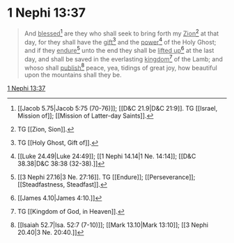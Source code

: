 # 1 Nephi 13:37

> And <u>blessed</u>[^a] are they who shall seek to bring forth my <u>Zion</u>[^b] at that day, for they shall have the <u>gift</u>[^c] and the <u>power</u>[^d] of the Holy Ghost; and if they <u>endure</u>[^e] unto the end they shall be <u>lifted up</u>[^f] at the last day, and shall be saved in the everlasting <u>kingdom</u>[^g] of the Lamb; and whoso shall <u>publish</u>[^h] peace, yea, tidings of great joy, how beautiful upon the mountains shall they be.

[1 Nephi 13:37](https://www.churchofjesuschrist.org/study/scriptures/bofm/1-ne/13?lang=eng&id=p37#p37)


[^a]: [[Jacob 5.75|Jacob 5:75 (70-76)]]; [[D&C 21.9|D&C 21:9]]. TG [[Israel, Mission of]]; [[Mission of Latter-day Saints]].
[^b]: TG [[Zion, Sion]].
[^c]: TG [[Holy Ghost, Gift of]].
[^d]: [[Luke 24.49|Luke 24:49]]; [[1 Nephi 14.14|1 Ne. 14:14]]; [[D&C 38.38|D&C 38:38 (32-38).]]
[^e]: [[3 Nephi 27.16|3 Ne. 27:16]]. TG [[Endure]]; [[Perseverance]]; [[Steadfastness, Steadfast]].
[^f]: [[James 4.10|James 4:10.]]
[^g]: TG [[Kingdom of God, in Heaven]].
[^h]: [[Isaiah 52.7|Isa. 52:7 (7-10)]]; [[Mark 13.10|Mark 13:10]]; [[3 Nephi 20.40|3 Ne. 20:40.]]
